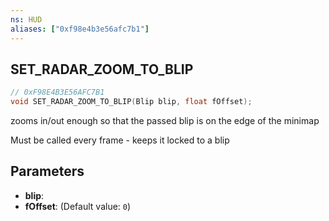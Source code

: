 ```yaml
---
ns: HUD
aliases: ["0xf98e4b3e56afc7b1"]
---
```

## SET_RADAR_ZOOM_TO_BLIP

```c
// 0xF98E4B3E56AFC7B1
void SET_RADAR_ZOOM_TO_BLIP(Blip blip, float fOffset);
```

zooms in/out enough so that the passed blip is on the edge of the minimap

Must be called every frame - keeps it locked to a blip


## Parameters
* **blip**: 
* **fOffset**: (Default value: `0`)
